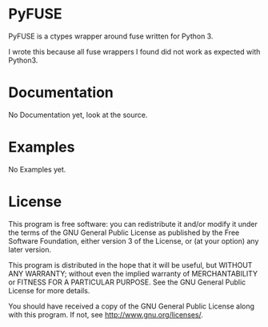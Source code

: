 PyFUSE
======
PyFUSE is a ctypes wrapper around fuse written for Python 3.

I wrote this because all fuse wrappers I found did not work as expected with Python3.

Documentation
=============
No Documentation yet, look at the source.

Examples
========
No Examples yet.


License 
=======
This program is free software: you can redistribute it and/or modify
it under the terms of the GNU General Public License as published by
the Free Software Foundation, either version 3 of the License, or
(at your option) any later version.

This program is distributed in the hope that it will be useful,
but WITHOUT ANY WARRANTY; without even the implied warranty of
MERCHANTABILITY or FITNESS FOR A PARTICULAR PURPOSE.  See the
GNU General Public License for more details.

You should have received a copy of the GNU General Public License
along with this program.  If not, see <http://www.gnu.org/licenses/>.
